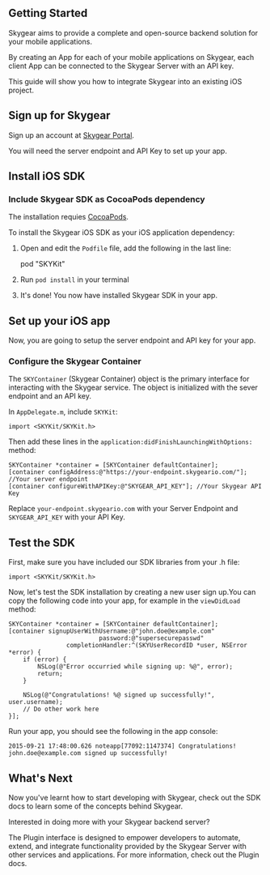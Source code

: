 <a name="getting-started"></a>
## Getting Started

Skygear aims to provide a complete and open-source backend solution for your mobile applications.

By creating an App for each of your mobile applications on Skygear, each client App can be connected to the Skygear Server with an API key.

This guide will show you how to integrate Skygear into an existing iOS project.

## Sign up for Skygear

Sign up an account at [Skygear Portal](http://portal.skygear.io/).

You will need the server endpoint and API Key to set up your app.


<a name="install-ios-sdk"></a>
## Install iOS SDK
<a name="add-as-dependency"></a>
### Include Skygear SDK as CocoaPods dependency

The installation requies [CocoaPods](https://cocoapods.org/).

To install the Skygear iOS SDK as your iOS application dependency:

1. Open and edit the `Podfile` file, add the following in the last line:

   	pod "SKYKit"

2. Run `pod install` in your terminal
3. It's done! You now have installed Skygear SDK in your app.

<a name="set-up-ios-app"></a>
## Set up your iOS app

Now, you are going to setup the server endpoint and API key for your app.

<a name="configure-container"></a>
### Configure the Skygear Container
The `SKYContainer` (Skygear Container) object is the primary interface for interacting with the Skygear service. The object is initialized with the sever endpoint and an API key.

In `AppDelegate.m`, include `SKYKit`:

```obj-c
import <SKYKit/SKYKit.h>
```

Then add these lines in the `application:didFinishLaunchingWithOptions:` method:

```obj-c
SKYContainer *container = [SKYContainer defaultContainer];
[container configAddress:@"https://your-endpoint.skygeario.com/"]; //Your server endpoint
[container configureWithAPIKey:@"SKYGEAR_API_KEY"]; //Your Skygear API Key
```

Replace `your-endpoint.skygeario.com` with your Server Endpoint and `SKYGEAR_API_KEY` with your API Key.

<a name="test-sdk"></a>
## Test the SDK

First, make sure you have included our SDK libraries from your .h file:

```obj-c
import <SKYKit/SKYKit.h>
```

Now, let's test the SDK installation by creating a new user sign up.You can copy the following code into your app, for example in the `viewDidLoad` method:

```obj-c
SKYContainer *container = [SKYContainer defaultContainer];
[container signupUserWithUsername:@"john.doe@example.com" 
                         password:@"supersecurepasswd"
                completionHandler:^(SKYUserRecordID *user, NSError *error) {
    if (error) {
        NSLog(@"Error occurried while signing up: %@", error);
        return;
    }

    NSLog(@"Congratulations! %@ signed up successfully!", user.username);
    // Do other work here
}];
```

Run your app, you should see the following in the app console:

```
2015-09-21 17:48:00.626 noteapp[77092:1147374] Congratulations! john.doe@example.com signed up successfully!
```

<a name="whats-next"></a>
## What's Next
Now you've learnt how to start developing with Skygear, check out the SDK docs to learn some of the concepts behind Skygear.

Interested in doing more with your Skygear backend server? 

The Plugin interface is designed to empower developers to automate, extend, and integrate functionality provided by the Skygear Server with other services and applications. For more information, check out the Plugin docs.